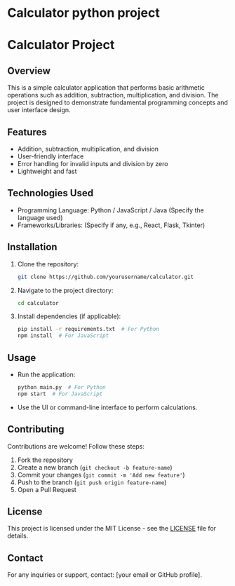 # Calculator python project
# Calculator Project

## Overview
This is a simple calculator application that performs basic arithmetic operations such as addition, subtraction, multiplication, and division. The project is designed to demonstrate fundamental programming concepts and user interface design.

## Features
- Addition, subtraction, multiplication, and division
- User-friendly interface
- Error handling for invalid inputs and division by zero
- Lightweight and fast

## Technologies Used
- Programming Language: Python / JavaScript / Java (Specify the language used)
- Frameworks/Libraries: (Specify if any, e.g., React, Flask, Tkinter)

## Installation
1. Clone the repository:
   ```sh
   git clone https://github.com/yourusername/calculator.git
   ```
2. Navigate to the project directory:
   ```sh
   cd calculator
   ```
3. Install dependencies (if applicable):
   ```sh
   pip install -r requirements.txt  # For Python
   npm install  # For JavaScript
   ```

## Usage
- Run the application:
   ```sh
   python main.py  # For Python
   npm start  # For JavaScript
   ```
- Use the UI or command-line interface to perform calculations.

## Contributing
Contributions are welcome! Follow these steps:
1. Fork the repository
2. Create a new branch (`git checkout -b feature-name`)
3. Commit your changes (`git commit -m 'Add new feature'`)
4. Push to the branch (`git push origin feature-name`)
5. Open a Pull Request

## License
This project is licensed under the MIT License - see the [LICENSE](LICENSE) file for details.

## Contact
For any inquiries or support, contact: [your email or GitHub profile].

 
